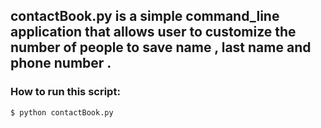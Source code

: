## contactBook.py is a simple command_line application that allows user to customize the number of people to save name , last name and phone number .
### How to run this script:
```
$ python contactBook.py
```
